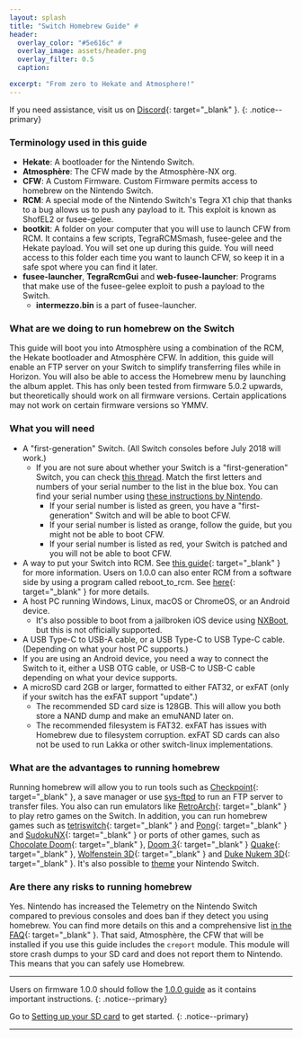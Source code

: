 ```yaml
---
layout: splash
title: "Switch Homebrew Guide" #
header:
  overlay_color: "#5e616c" #
  overlay_image: assets/header.png
  overlay_filter: 0.5
  caption:

excerpt: "From zero to Hekate and Atmosphere!"
---
```


If you need assistance, visit us on [Discord](/discord.html){: target="_blank" }.
{: .notice--primary}

### Terminology used in this guide

- **Hekate**: A bootloader for the Nintendo Switch.
- **Atmosphère**: The CFW made by the Atmosphère-NX org.
- **CFW**: A Custom Firmware. Custom Firmware permits access to homebrew on the Nintendo Switch.
- **RCM**: A special mode of the Nintendo Switch's Tegra X1 chip that thanks to a bug allows us to push any payload to it. This exploit is known as ShofEL2 or fusee-gelee.
- **bootkit**: A folder on your computer that you will use to launch CFW from RCM. It contains a few scripts, TegraRCMSmash, fusee-gelee and the Hekate payload. You will set one up during this guide. You will need access to this folder each time you want to launch CFW, so keep it in a safe spot where you can find it later.
- **fusee-launcher**, **TegraRcmGui** and **web-fusee-launcher**: Programs that make use of the fusee-gelee exploit to push a payload to the Switch.
  - **intermezzo.bin** is a part of fusee-launcher.

### What are we doing to run homebrew on the Switch

This guide will boot you into Atmosphère using a combination of the RCM, the Hekate bootloader and Atmosphère CFW. In addition, this guide will enable an FTP server on your Switch to simplify transferring files while in Horizon. You will also be able to access the Homebrew menu by launching the album applet. This has only been tested from firmware 5.0.2 upwards, but theoretically should work on all firmware versions. Certain applications may not work on certain firmware versions so YMMV.

### What you will need

- A "first-generation" Switch. (All Switch consoles before July 2018 will work.)
  - If you are not sure about whether your Switch is a "first-generation" Switch, you can check [this thread](https://gbatemp.net/threads/switch-informations-by-serial-number.481215/). Match the first letters and numbers of your serial number to the list in the blue box. You can find your serial number using [these instructions by Nintendo](https://www.nintendo.com.au/how-to-find-the-serial-number-of-your-console).
    - If your serial number is listed as green, you have a "first-generation" Switch and will be able to boot CFW.
    - If your serial number is listed as orange, follow the guide, but you might not be able to boot CFW.
    - If your serial number is listed as red, your Switch is patched and you will not be able to boot CFW.
- A way to put your Switch into RCM. See [this guide](https://noirscape.github.io/RCM-Guide){: target="_blank" } for more information. Users on 1.0.0 can also enter RCM from a software side by using a program called reboot_to_rcm. See [here](1-0-0.html){: target="_blank" } for more details.
- A host PC running Windows, Linux, macOS or ChromeOS, or an Android device.
  - It's also possible to boot from a jailbroken iOS device using [NXBoot](https://mologie.github.io/nxboot/), but this is not officially supported.
- A USB Type-C to USB-A cable, or a USB Type-C to USB Type-C cable. (Depending on what your host PC supports.)
- If you are using an Android device, you need a way to connect the Switch to it, either a USB OTG cable, or USB-C to USB-C cable depending on what your device supports.
- A microSD card 2GB or larger, formatted to either FAT32, or exFAT (only if your switch has the exFAT support "update".)
  - The recommended SD card size is 128GB. This will allow you both store a NAND dump and make an emuNAND later on.
  - The recommended filesystem is FAT32. exFAT has issues with Homebrew due to filesystem corruption. exFAT SD cards can also not be used to run Lakka or other switch-linux implementations.

### What are the advantages to running homebrew

Running homebrew will allow you to run tools such as [Checkpoint](https://github.com/BernardoGiordano/Checkpoint){: target="_blank" }, a save manager or use [sys-ftpd](https://github.com/jakibaki/sys-ftpd) to run an FTP server to transfer files. You also can run emulators like [RetroArch](https://www.retroarch.com/?page=platforms){: target="_blank" } to play retro games on the Switch. In addition, you can run homebrew games such as [tetriswitch](https://gbatemp.net/threads/tetriswitch-a-tetris-clone-for-the-switch.498481){: target="_blank" } and [Pong](https://github.com/I-EAT-CHEEZE-YO/switch_sdl_pong){: target="_blank" } and [SudokuNX](https://github.com/ZetaDesigns/SudokuNX){: target="_blank" } or ports of other games, such as [Chocolate Doom](https://gbatemp.net/threads/chocolate-doom-ported-to-the-nintendo-switch.506909/){: target="_blank" }, [Doom 3](https://github.com/fgsfdsfgs/dhewm3){: target="_blank" } [Quake](https://github.com/fgsfdsfgs/nxquake){: target="_blank" }, [Wolfenstein 3D](https://gbatemp.net/threads/wolfenstein-3d-port.508755/){: target="_blank" } and [Duke Nukem 3D](https://gbatemp.net/threads/duke-nukem-3d.502386/){: target="_blank" }. It's also possible to [theme](https://github.com/suchmememanyskill/SwitchThemeGuide/wiki/NX-Theme-Injector) your Nintendo Switch.

### Are there any risks to running homebrew

Yes. Nintendo has increased the Telemetry on the Nintendo Switch compared to previous consoles and does ban if they detect you using homebrew. You can find more details on this and a comprehensive list [in the FAQ](faq.html#ban){: target="_blank" }. That said, Atmosphère, the CFW that will be installed if you use this guide includes the `creport` module. This module will store crash dumps to your SD card and does not report them to Nintendo. This means that you can safely use Homebrew.

---
Users on firmware 1.0.0 should follow the [1.0.0 guide](1-0-0.html) as it contains important instructions.
{: .notice--primary}

Go to [Setting up your SD card](sdcard.html) to get started.
{: .notice--primary}

---
